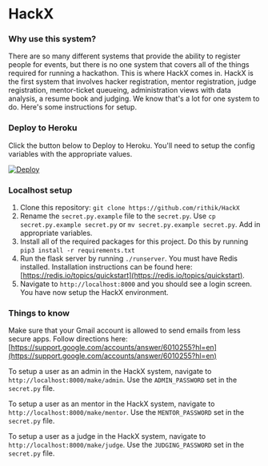 # HackX

### Why use this system?

There are so many different systems that provide the ability to register people for events, but there is no one system that covers all of the things required for running a hackathon. This is where HackX comes in. HackX is the first system that involves hacker registration, mentor registration, judge registration, mentor-ticket queueing, administration views with data analysis, a resume book and judging. We know that's a lot for one system to do. Here's some instructions for setup. 

### Deploy to Heroku

Click the button below to Deploy to Heroku. You'll need to setup the config variables with the appropriate values.

[![Deploy](https://www.herokucdn.com/deploy/button.svg)](https://heroku.com/deploy?template=https://github.com/rithik/HackX)

### Localhost setup

1. Clone this repository: `git clone https://github.com/rithik/HackX`
2. Rename the `secret.py.example` file to the `secret.py`. Use `cp secret.py.example secret.py` or `mv secret.py.example secret.py`. Add in appropriate variables. 
3. Install all of the required packages for this project. Do this by running `pip3 install -r requirements.txt`
4. Run the flask server by running `./runserver`. You must have Redis installed. Installation instructions can be found here: [https://redis.io/topics/quickstart](https://redis.io/topics/quickstart).
5. Navigate to `http://localhost:8000` and you should see a login screen. You have now setup the HackX environment.

### Things to know

Make sure that your Gmail account is allowed to send emails from less secure apps. Follow directions here: [https://support.google.com/accounts/answer/6010255?hl=en](https://support.google.com/accounts/answer/6010255?hl=en)

To setup a user as an admin in the HackX system, navigate to `http://localhost:8000/make/admin`. Use the `ADMIN_PASSWORD` set in the `secret.py` file.

To setup a user as an mentor in the HackX system, navigate to `http://localhost:8000/make/mentor`. Use the `MENTOR_PASSWORD` set in the `secret.py` file.

To setup a user as a judge in the HackX system, navigate to `http://localhost:8000/make/judge`. Use the `JUDGING_PASSWORD` set in the `secret.py` file.
